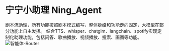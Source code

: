 # 宁宁小助理 Ning_Agent
剧本流助理，所有功能按照剧本模式编写，整体脉络和功能走向固定，大模型在部分功能上自主发挥。
结合TTS、whisper、chatglm、langchain、spotify实现定制化助理功能，包括问答、歌曲播放、视频播放、搜索、画图等功能。
![智能体-Router](https://github.com/viking-man/ning_agent/assets/22117154/81ecd6fd-e97f-43d0-9658-e95fc32d381b)
